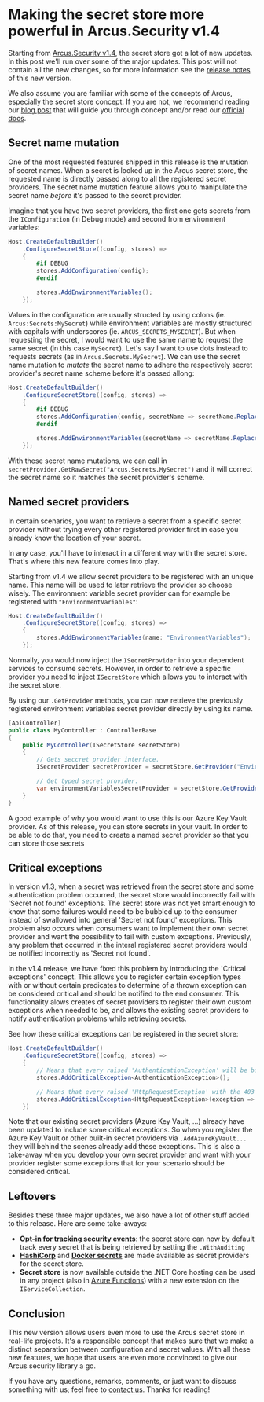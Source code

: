 # Making the secret store more powerful in Arcus.Security v1.4

Starting from [Arcus.Security v1.4](https://github.com/arcus-azure/arcus.security/releases/tag/v1.4.0), the secret store got a lot of new updates. In this post we'll run over some of the major updates.
This post will not contain all the new changes, so for more information see the [release notes](https://github.com/arcus-azure/arcus.security/releases/tag/v1.4.0) of this new version.

We also assume you are familiar with some of the concepts of Arcus, especially the secret store concept. If you are not, we recommend reading our [blog post](https://www.codit.eu/blog/introducing-secret-store-net-core/) that will guide you through concept and/or read our [official docs](https://security.arcus-azure.net/features/secret-store/).

## Secret name mutation

One of the most requested features shipped in this release is the mutation of secret names. When a secret is looked up in the Arcus secret store, the requested name is directly passed along to all the registered secret providers. The secret name mutation feature allows you to manipulate the secret name _before_ it's passed to the secret provider.

Imagine that you have two secret providers, the first one gets secrets from the `IConfiguration` (in Debug mode) and second from environment variables:

```csharp
Host.CreateDefaultBuilder()
    .ConfigureSecretStore((config, stores) =>
    {
        #if DEBUG
        stores.AddConfiguration(config);
        #endif

        stores.AddEnvironmentVariables();
    });
```

Values in the configuration are usually structed by using colons (ie. `Arcus:Secrets:MySecret`) while environment variables are mostly structured with capitals with underscores (ie. `ARCUS_SECRETS_MYSECRET`).
But when requesting the secret, I would want to use the same name to request the same secret (in this case `MySecret`). Let's say I want to use dots instead to requests secrets (as in `Arcus.Secrets.MySecret`). We can use the secret name mutation to _mutate_ the secret name to adhere the respectively secret provider's secret name scheme before it's passed allong:

```csharp
Host.CreateDefaultBuilder()
    .ConfigureSecretStore((config, stores) =>
    {
        #if DEBUG
        stores.AddConfiguration(config, secretName => secretName.Replace(".", ":"));
        #endif

        stores.AddEnvironmentVariables(secretName => secretName.Replace(".", "_").ToUpper());
    });
```

With these secret name mutations, we can call in `secretProvider.GetRawSecret("Arcus.Secrets.MySecret")` and it will correct the secret name so it matches the secret provider's scheme.

## Named secret providers

In certain scenarios, you want to retrieve a secret from a specific secret provider without trying every other registered provider first in case you already know the location of your secret.

In any case, you'll have to interact in a different way with the secret store. That's where this new feature comes into play.

Starting from v1.4 we allow secret providers to be registered with an unique name. This name will be used to later retrieve the provider so choose wisely. The environment variable secret provider can for example be registered with `"EnvironmentVariables"`:

```csharp
Host.CreateDefaultBuilder()
    .ConfigureSecretStore((config, stores) =>
    {
        stores.AddEnvironmentVariables(name: "EnvironmentVariables");
    });
```

Normally, you would now inject the `ISecretProvider` into your dependent services to consume secrets. However, in order to retrieve a specific provider you need to inject `ISecretStore` which allows you to interact with the secret store.

By using our `.GetProvider` methods, you can now retrieve the previously registered environment variables secret provider directly by using its name.

```csharp
[ApiController]
public class MyController : ControllerBase
{
    public MyController(ISecretStore secretStore)
    {
        // Gets seccret provider interface.
        ISecretProvider secretProvider = secretStore.GetProvider("EnvironmentVariables");

        // Get typed secret provider.
        var environmentVariablesSecretProvider = secretStore.GetProvider<EnvironmentVariablesSecretProvider>("EnvironmentVariables");
    }
}
```

A good example of why you would want to use this is our Azure Key Vault provider. As of this release, you can store secrets in your vault. In order to be able to do that, you need to create a named secret provider so that you can store those secrets

## Critical exceptions

In version v1.3, when a secret was retrieved from the secret store and some authentication problem occurred, the secret store would incorrectly fail with 'Secret not found' exceptions. The secret store was not yet smart enough to know that some failures would need to be bubbled up to the consumer instead of swallowed into general 'Secret not found' exceptions. This problem also occurs when consumers want to implement their own secret provider and want the possibility to fail with custom exceptions. Previously, any problem that occurred in the interal registered secret providers would be notified incorrectly as 'Secret not found'.

In the v1.4 release, we have fixed this problem by introducing the 'Critical exceptions' concept. This allows you to register certain exception types with or without certain predicates to determine of a thrown exception can be considered critical and should be notified to the end consumer. This functionality alows creates of secret providers to register their own custom exceptions when needed to be, and allows the existing secret providers to notify authentication problems while retrieving secrets.

See how these critical exceptions can be registered in the secret store:

```csharp
Host.CreateDefaultBuilder()
    .ConfigureSecretStore((config, stores) =>
    {
        // Means that every raised 'AuthenticationException' will be bubblded up to the end consumer.
        stores.AddCriticalException<AuthenticationException>();

        // Means that every raised 'HttpRequestException' with the 403 HTTP staus code will be bubbled up to the end consumer.
        stores.AddCriticalException<HttpRequestException>(exception => exception.StatusCode == HttpStatusCode.Forbidden);
    })
```

Note that our existing secret providers (Azure Key Vault, ...) already have been updated to include some critical exceptions. So when you register the Azure Key Vault or other built-in secret providers via `.AddAzureKyVault...` they will behind the scenes already add these exceptions. This is also a take-away when you develop your own secret provider and want with your provider register some exceptions that for your scenario should be considered critical.

## Leftovers

Besides these three major updates, we also have a lot of other stuff added to this release. Here are some take-aways:
* [**Opt-in for tracking security events**](https://security.arcus-azure.net/features/secret-store/): the secret store can now by default track every secret that is being retrieved by setting the `.WithAuditing` 
* [**HashiCorp**](https://security.arcus-azure.net/features/secret-store//provider/hashicorp-vault) and [**Docker secrets**](https://security.arcus-azure.net/features/secret-store/provider/docker-secrets) are made available as secret providers for the secret store.
* **Secret store** is now available outside the .NET Core hosting can be used in any project (also in [Azure Functions](https://security.arcus-azure.net/features/secret-store/#using-secret-store-within-azure-functions)) with a new extension on the `IServiceCollection`. 

## Conclusion

This new version allows users even more to use the Arcus secret store in real-life projects. It's a responsible concept that makes sure that we make a distinct separation between configuration and secret values. With all these new features, we hope that users are even more convinced to give our Arcus security library a go.

If you have any questions, remarks, comments, or just want to discuss something with us; feel free to [contact us](https://github.com/arcus-azure/arcus.security/issues/new/choose).
Thanks for reading!
